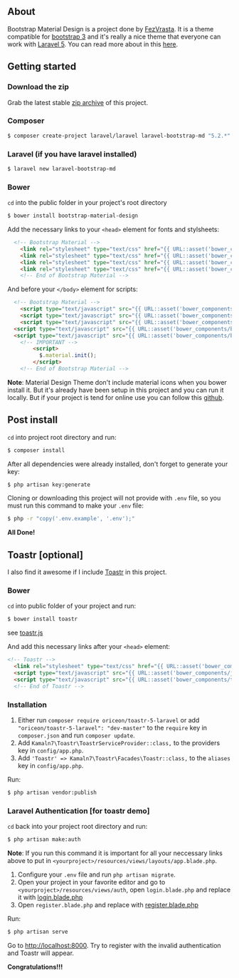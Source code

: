 ## About
Bootstrap Material Design is a project done by [FezVrasta](http://fezvrasta.github.io/). It is a theme compatible for [bootstrap 3](http://getbootstrap.com/) and it's really a nice theme that everyone can work with [Laravel 5](https://laravel.com/). You can read more about in this [here](http://fezvrasta.github.io/bootstrap-material-design/#getting-started).

## Getting started

### Download the zip

Grab the latest stable [zip archive](https://github.com/FezVrasta/material-design-icons-svg/archive/master.zip) of this project.

### Composer
```sh
$ composer create-project laravel/laravel laravel-bootstrap-md "5.2.*" --prefer-dist
```
### Laravel (if you have laravel installed)
```sh
$ laravel new laravel-bootstrap-md
```
### Bower

`cd` into the public folder in your project's root directory
```sh
$ bower install bootstrap-material-design
```

Add the necessary links to your `<head>` element for fonts and stylsheets:
```html
  <!-- Bootstrap Material -->
    <link rel="stylesheet" type="text/css" href="{{ URL::asset('bower_components/bootstrap/dist/css/bootstrap.css') }}">
    <link rel="stylesheet" type="text/css" href="{{ URL::asset('bower_components/bootstrap-material-design/dist/css/material-icons.css') }}">
    <link rel="stylesheet" type="text/css" href="{{ URL::asset('bower_components/bootstrap-material-design/dist/css/bootstrap-material-design.min.css') }}">
    <link rel="stylesheet" type="text/css" href="{{ URL::asset('bower_components/bootstrap-material-design/dist/css/ripples.min.css') }}">
    <!-- End of Bootstrap Material -->
```
And before your `</body>` element for scripts:

```html
  <!-- Bootstrap Material -->
    <script type="text/javascript" src="{{ URL::asset('bower_components/jquery/dist/jquery.min.js') }}"></script>
    <script type="text/javascript" src="{{ URL::asset('bower_components/bootstrap/dist/js/bootstrap.min.js') }}"></script>
    <script type="text/javascript" src="{{ URL::asset('bower_components/bootstrap-material-design/dist/js/material.min.js') }}"></script>
  <script type="text/javascript" src="{{ URL::asset('bower_components/bootstrap-material-design/dist/js/ripples.min.js') }}"></script>
  <script type="text/javascript" src="{{ URL::asset('bower_components/bootstrap-material-design/dist/js/snackbar.min.js') }}"></script>
    <!-- IMPORTANT -->
        <script>
          $.material.init();
        </script>
    <!-- End of Bootstrap Material -->
```

**Note**: Material Design Theme don't include material icons when you bower install it. But it's already have been setup in this project and you can run it locally. But if your project is tend for online use you can follow this [github](https://github.com/FezVrasta/material-design-icons-svg).

## Post install

`cd` into project root directory and run:

```sh
$ composer install
```

After all dependencies were already installed, don't forget to generate your key:

```sh
$ php artisan key:generate
```

Cloning or downloading this project will not provide with `.env` file, so you must run this command to make your `.env` file:

```sh
$ php -r "copy('.env.example', '.env');"
```

**All Done!**

## Toastr [optional]

I also find it awesome if I include [Toastr](https://packagist.org/packages/oriceon/toastr-5-laravel) in this project.

### Bower

`cd` into public folder of your project and run:

```sh
$ bower install toastr
```
see [toastr.js](https://github.com/CodeSeven/toastr)

And add this necessary links after your `<head>` element:

```html
<!-- Toastr -->
  <link rel="stylesheet" type="text/css" href="{{ URL::asset('bower_components/toastr/toastr.min.css') }}">
  <script type="text/javascript" src="{{ URL::asset('bower_components/jquery/dist/jquery.min.js') }}"></script>
  <script type="text/javascript" src="{{ URL::asset('bower_components/toastr/toastr.min.js') }}"></script>
  <!-- End of Toastr -->
```

### Installation

1.  Either run `composer require oriceon/toastr-5-laravel` or add `"oriceon/toastr-5-laravel": "dev-master"` to the `require` key in `composer.json` and run `composer update`.
2.  Add `Kamaln7\Toastr\ToastrServiceProvider::class,` to the providers key in `config/app.php`.
3.  Add `'Toastr' => Kamaln7\Toastr\Facades\Toastr::class,` to the `aliases` key in `config/app.php`.

Run:

```sh
$ php artisan vendor:publish
```

### Laravel Authentication [for toastr demo]

`cd` back into your project root directory and run:

```sh
$ php artisan make:auth
```

**Note**: If you run this command it is important for all your neccessary links above to put in `<yourproject>/resources/views/layouts/app.blade.php`.

1. Configure your `.env` file and run `php artisan migrate`.
2. Open your project in your favorite editor and go to `<yourproject>/resources/views/auth`, open `login.blade.php` and replace it with [login.blade.php](https://github.com/alexela8882/laravel-bootstrap-md/tree/master/resources/views/auth/login.blade.php)
3. Open `register.blade.php` and replace with [register.blade.php](https://github.com/alexela8882/laravel-bootstrap-md/tree/master/resources/views/auth/register.blade.php)

Run:

```sh
$ php artisan serve
```

Go to [http://localhost:8000](http://localhost:8000).
Try to register with the invalid authentication and Toastr will appear.

**Congratulations!!!**
